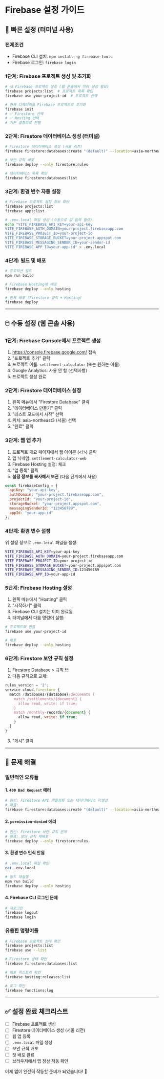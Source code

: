 # Firebase 설정 가이드

## 🚀 빠른 설정 (터미널 사용)

### 전제조건
- Firebase CLI 설치: `npm install -g firebase-tools`
- Firebase 로그인: `firebase login`

### 1단계: Firebase 프로젝트 생성 및 초기화
```bash
# 새 Firebase 프로젝트 생성 (웹 콘솔에서 미리 생성 필요)
firebase projects:list  # 프로젝트 목록 확인
firebase use your-project-id  # 프로젝트 선택

# 현재 디렉터리를 Firebase 프로젝트로 초기화
firebase init
# ✅ Firestore 선택
# ✅ Hosting 선택
# 기본 설정으로 진행
```

### 2단계: Firestore 데이터베이스 생성 (터미널)
```bash
# Firestore 데이터베이스 생성 (서울 리전)
firebase firestore:databases:create "(default)" --location=asia-northeast3

# 보안 규칙 배포
firebase deploy --only firestore:rules

# 데이터베이스 목록 확인
firebase firestore:databases:list
```

### 3단계: 환경 변수 자동 설정
```bash
# Firebase 프로젝트 설정 정보 확인
firebase projects:list
firebase apps:list

# .env.local 파일 생성 (수동으로 값 입력 필요)
echo "VITE_FIREBASE_API_KEY=your-api-key
VITE_FIREBASE_AUTH_DOMAIN=your-project.firebaseapp.com
VITE_FIREBASE_PROJECT_ID=your-project-id
VITE_FIREBASE_STORAGE_BUCKET=your-project.appspot.com
VITE_FIREBASE_MESSAGING_SENDER_ID=your-sender-id
VITE_FIREBASE_APP_ID=your-app-id" > .env.local
```

### 4단계: 빌드 및 배포
```bash
# 프로덕션 빌드
npm run build

# Firebase Hosting에 배포
firebase deploy --only hosting

# 전체 배포 (Firestore 규칙 + Hosting)
firebase deploy
```

---

## 🖱️ 수동 설정 (웹 콘솔 사용)

### 1단계: Firebase Console에서 프로젝트 생성
1. https://console.firebase.google.com/ 접속
2. "프로젝트 추가" 클릭
3. 프로젝트 이름: `settlement-calculator` (또는 원하는 이름)
4. Google Analytics: 사용 안 함 (선택사항)
5. 프로젝트 생성 완료

### 2단계: Firestore 데이터베이스 설정
1. 왼쪽 메뉴에서 "Firestore Database" 클릭
2. "데이터베이스 만들기" 클릭
3. "테스트 모드에서 시작" 선택
4. 위치: asia-northeast3 (서울) 선택
5. "완료" 클릭

### 3단계: 웹 앱 추가
1. 프로젝트 개요 페이지에서 웹 아이콘 (</>) 클릭
2. 앱 닉네임: `settlement-calculator-web`
3. Firebase Hosting 설정: 체크
4. "앱 등록" 클릭
5. **설정 정보를 복사해서 보관** (다음 단계에서 사용)

```javascript
const firebaseConfig = {
  apiKey: "your-api-key",
  authDomain: "your-project.firebaseapp.com",
  projectId: "your-project-id",
  storageBucket: "your-project.appspot.com",
  messagingSenderId: "123456789",
  appId: "your-app-id"
};
```

### 4단계: 환경 변수 설정
위 설정 정보로 `.env.local` 파일을 생성:

```bash
VITE_FIREBASE_API_KEY=your-api-key
VITE_FIREBASE_AUTH_DOMAIN=your-project.firebaseapp.com
VITE_FIREBASE_PROJECT_ID=your-project-id
VITE_FIREBASE_STORAGE_BUCKET=your-project.appspot.com
VITE_FIREBASE_MESSAGING_SENDER_ID=123456789
VITE_FIREBASE_APP_ID=your-app-id
```

### 5단계: Firebase Hosting 설정
1. 왼쪽 메뉴에서 "Hosting" 클릭
2. "시작하기" 클릭
3. Firebase CLI 설치는 이미 완료됨
4. 터미널에서 다음 명령어 실행:

```bash
# 프로젝트와 연결
firebase use your-project-id

# 배포
firebase deploy --only hosting
```

### 6단계: Firestore 보안 규칙 설정
1. Firestore Database > 규칙 탭
2. 다음 규칙으로 교체:

```javascript
rules_version = '2';
service cloud.firestore {
  match /databases/{database}/documents {
    match /settlements/{document} {
      allow read, write: if true;
    }
    match /monthly-records/{document} {
      allow read, write: if true;
    }
  }
}
```

3. "게시" 클릭

---

## 🔧 문제 해결

### 일반적인 오류들

#### 1. `400 Bad Request` 에러
```bash
# 원인: Firestore API 비활성화 또는 데이터베이스 미생성
# 해결:
firebase firestore:databases:create "(default)" --location=asia-northeast3
```

#### 2. `permission-denied` 에러
```bash
# 원인: Firestore 보안 규칙 문제
# 해결: 보안 규칙 재배포
firebase deploy --only firestore:rules
```

#### 3. 환경 변수 인식 안됨
```bash
# .env.local 파일 확인
cat .env.local

# 빌드 재실행
npm run build
firebase deploy --only hosting
```

#### 4. Firebase CLI 로그인 문제
```bash
# 재로그인
firebase logout
firebase login
```

### 유용한 명령어들

```bash
# Firebase 프로젝트 상태 확인
firebase projects:list
firebase use --list

# Firestore 상태 확인
firebase firestore:databases:list

# 배포 히스토리 확인
firebase hosting:releases:list

# 로그 확인
firebase functions:log
```

---

## ✅ 설정 완료 체크리스트

- [ ] Firebase 프로젝트 생성
- [ ] Firestore 데이터베이스 생성 (서울 리전)
- [ ] 웹 앱 등록
- [ ] `.env.local` 파일 생성
- [ ] 보안 규칙 배포
- [ ] 첫 배포 완료
- [ ] 브라우저에서 앱 정상 작동 확인

이제 앱이 완전히 작동할 준비가 되었습니다! 🎉
